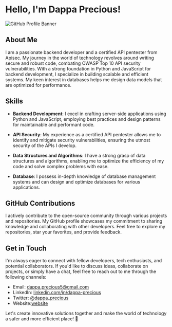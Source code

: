 # Hello, I'm Dappa Precious!

![GitHub Profile Banner](https://www.example.com/github-profile-banner.png)

## About Me

I am a passionate backend developer and a certified API pentester from Apisec. My journey in the world of technology revolves around writing secure and robust code, combating OWASP Top 10 API security vulnerabilities. With a strong foundation in Python and JavaScript for backend development, I specialize in building scalable and efficient systems. My keen interest in databases helps me design data models that are optimized for performance.

## Skills

- **Backend Development**: I excel in crafting server-side applications using Python and JavaScript, employing best practices and design patterns for maintainable and performant code.

- **API Security**: My experience as a certified API pentester allows me to identify and mitigate security vulnerabilities, ensuring the utmost security of the APIs I develop.

- **Data Structures and Algorithms**: I have a strong grasp of data structures and algorithms, enabling me to optimize the efficiency of my code and solve complex problems with ease.

- **Database**: I possess in-depth knowledge of database management systems and can design and optimize databases for various applications.

## GitHub Contributions

I actively contribute to the open-source community through various projects and repositories. My GitHub profile showcases my commitment to sharing knowledge and collaborating with other developers. Feel free to explore my repositories, star your favorites, and provide feedback.

## Get in Touch

I'm always eager to connect with fellow developers, tech enthusiasts, and potential collaborators. If you'd like to discuss ideas, collaborate on projects, or simply have a chat, feel free to reach out to me through the following channels:

- Email: [dappa.precious5@gmail.com](mailto:dappa.precious5@gmail.com)
- LinkedIn: [linkedin.com/in/dappa-precious](https://www.linkedin.com/in/dappa-precious)
- Twitter: [@dappa_precious](https://twitter.com/dappa_precious)
- Website:[website](https://dappaprecious.netlify.app/)

Let's create innovative solutions together and make the world of technology a safer and more efficient place! 🚀
